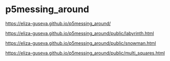 # p5messing_around

https://eliza-guseva.github.io/p5messing_around/

https://eliza-guseva.github.io/p5messing_around/public/labyrinth.html

https://eliza-guseva.github.io/p5messing_around/public/snowman.html

https://eliza-guseva.github.io/p5messing_around/public/multi_squares.html


